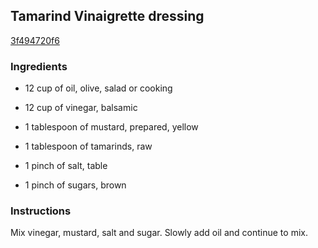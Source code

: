 ## Tamarind Vinaigrette dressing

[3f494720f6](http://www.food.com/recipe/tamarind-vinaigrette-dressing-17323)

### Ingredients

 - 12 cup of oil, olive, salad or cooking

 - 12 cup of vinegar, balsamic

 - 1 tablespoon of mustard, prepared, yellow

 - 1 tablespoon of tamarinds, raw

 - 1 pinch of salt, table

 - 1 pinch of sugars, brown

### Instructions

Mix vinegar, mustard, salt and sugar. Slowly add oil and continue to mix.